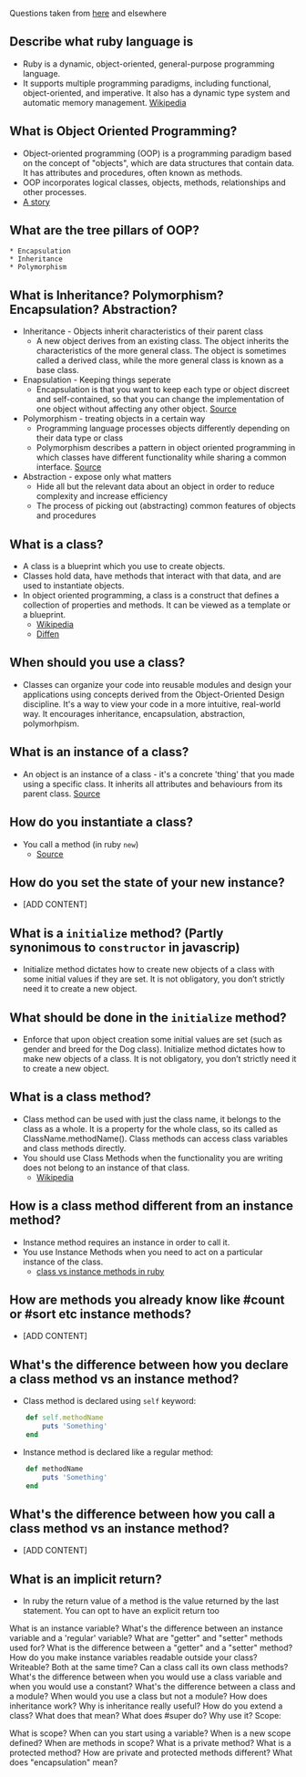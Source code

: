 Questions taken from [here](http://www.theodinproject.com/courses/ruby-programming/lessons/object-oriented-programming) and elsewhere

## Describe what ruby language is

* Ruby is a dynamic, object-oriented, general-purpose programming language.
* It supports multiple programming paradigms, including functional, object-oriented, and imperative. It also has a dynamic type system and automatic memory management. [Wikipedia](https://en.wikipedia.org/wiki/Ruby_(programming_language))

## What is Object Oriented Programming?

* Object-oriented programming (OOP) is a programming paradigm based on the concept of "objects", which are data structures that contain data. It has attributes and procedures, often known as methods.
* OOP incorporates logical classes, objects, methods, relationships and other processes.
* [A story](https://www.quora.com/What-is-object-oriented-programming)

## What are the tree pillars of OOP?
    * Encapsulation
    * Inheritance
    * Polymorphism

## What is Inheritance? Polymorphism? Encapsulation? Abstraction?

* Inheritance - Objects inherit characteristics of their parent class
    * A new object derives from an existing class. The object inherits the characteristics of the more general class. The object is sometimes called a derived class, while the more general class is known as a base class.
* Enapsulation - Keeping things seperate
    * Encapsulation is that you want to keep each type or object discreet and self-contained, so that you can change the implementation of one object without affecting any other object. [Source](http://stackoverflow.com/a/2285425/6664582)
* Polymorphism - treating objects in a certain way
    * Programming language processes objects differently depending on their data type or class
    * Polymorphism describes a pattern in object oriented programming in which classes have different functionality while sharing a common interface. [Source](https://code.tutsplus.com/tutorials/understanding-and-applying-polymorphism-in-php--net-14362)
* Abstraction - expose only what matters
    * Hide all but the relevant data about an object in order to reduce complexity and increase efficiency
    * The process of picking out (abstracting) common features of objects and procedures

## What is a class?

* A class is a blueprint which you use to create objects.
*  Classes hold data, have methods that interact with that data, and are used to instantiate objects.
* In object oriented programming, a class is a construct that defines a collection of properties and methods. It can be viewed as a template or a blueprint.
    * [Wikipedia](https://en.wikipedia.org/wiki/Class_%28computer_programming%29)
    * [Diffen](http://www.diffen.com/difference/Class_vs_Object)

## When should you use a class?

* Classes can organize your code into reusable modules and design your applications using concepts derived from the Object-Oriented Design discipline. It's a way to view your code in a more intuitive, real-world way. It encourages inheritance, encapsulation, abstraction, polymorhpism.

## What is an instance of a class?

* An object is an instance of a class - it's a concrete 'thing' that you made using a specific class. It inherits all attributes and behaviours from its parent class. [Source](http://stackoverflow.com/a/1486212/6664582)

## How do you instantiate a class?

* You call a method (in ruby `new`)
    * [Source](http://stackoverflow.com/a/1486212/6664582)

## How do you set the state of your new instance?

* [ADD CONTENT]

## What is a `initialize` method? (Partly synonimous to `constructor` in javascrip)

* Initialize method dictates how to create new objects of a class with some initial values if they are set. It is not obligatory, you don’t strictly need it to create a new object.

## What should be done in the `initialize` method?

* Enforce that upon object creation some initial values are set (such as gender and breed for the Dog class). Initialize method dictates how to make new objects of a class. It is not obligatory, you don’t strictly need it to create a new object.

## What is a class method?

* Class method can be used with just the class name, it belongs to the class as a whole. It is a property for the whole class, so its called as ClassName.methodName(). Class methods can access class variables and class methods directly. 
* You should use Class Methods when the functionality you are writing does not belong to an instance of that class.
    * [Wikipedia](https://en.wikipedia.org/wiki/Method_(computer_programming)#Class_methods)

## How is a class method different from an instance method?

* Instance method requires an instance in order to call it.
* You use Instance Methods when you need to act on a particular instance of the class.
    * [class vs instance methods in ruby](http://culttt.com/2015/06/10/understanding-class-methods-verses-instance-methods-in-ruby/)

## How are methods you already know like #count or #sort etc instance methods?

* [ADD CONTENT]


## What's the difference between how you declare a class method vs an instance method?

* Class method is declared using `self` keyword:

```ruby
    def self.methodName
        puts 'Something'
    end
```

* Instance method is declared like a regular method:

```ruby
    def methodName
        puts 'Something'
    end
```

## What's the difference between how you call a class method vs an instance method?

* [ADD CONTENT]


## What is an implicit return?

* In ruby the return value of a method is the value returned by the last statement. You can opt to have an explicit return too

What is an instance variable?
What's the difference between an instance variable and a 'regular' variable?
What are "getter" and "setter" methods used for?
What is the difference between a "getter" and a "setter" method?
How do you make instance variables readable outside your class? Writeable? Both at the same time?
Can a class call its own class methods?
What's the difference between when you would use a class variable and when you would use a constant?
What's the difference between a class and a module?
When would you use a class but not a module?
How does inheritance work?
Why is inheritance really useful?
How do you extend a class? What does that mean?
What does #super do? Why use it?
Scope:


What is scope?
When can you start using a variable?
When is a new scope defined?
When are methods in scope?
What is a private method?
What is a protected method?
How are private and protected methods different?
What does "encapsulation" mean?
